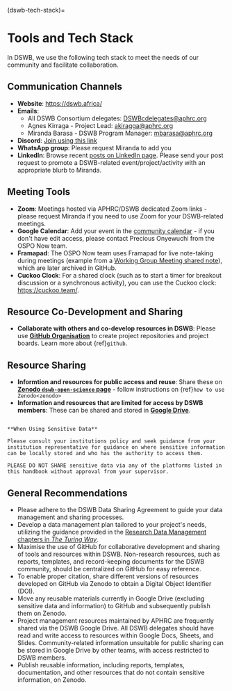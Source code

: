 (dswb-tech-stack)=
# Tools and Tech Stack

In DSWB, we use the following tech stack to meet the needs of our community and facilitate collaboration. 

## Communication Channels

- **Website**: https://dswb.africa/
- **Emails**:
  - All DSWB Consortium delegates: DSWBcdelegates@aphrc.org
  - Agnes Kirraga - Project Lead: akiragga@aphrc.org
  - Miranda Barasa - DSWB Program Manager: mbarasa@aphrc.org
- **Discord**: [Join using this link](https://discord.gg/UY8cHBEKMr)
- **WhatsApp group**: Please request Miranda to add you
- **LinkedIn**: Browse recent [posts on LinkedIn page](https://www.linkedin.com/showcase/data-science-without-borders/). Please send your post request to promote a DSWB-related event/project/activity with an appropriate blurb to Miranda.

## Meeting Tools

- **Zoom**: Meetings hosted via APHRC/DSWB dedicated Zoom links - please request Miranda if you need to use Zoom for your DSWB-related meetings.
- **Google Calendar**: Add your event in the [community calendar](https://bit.ly/dswb-community-calendar) - if you don't have edit access, please contact Precious Onyewuchi from the OSPO Now team.
- **Framapad**: The OSPO Now team uses Framapad for live note-taking during meetings (example from a [Working Group Meeting shared note](https://annuel2.framapad.org/p/dswb-open-science-capacity-wg)), which are later archived in GitHub.
- **Cuckoo Clock**: For a shared clock (such as to start a timer for breakout discussion or a synchronous activity), you can use the Cuckoo clock: https://cuckoo.team/.

## Resource Co-Development and Sharing

- **Collaborate with others and co-develop resources in DSWB**: Please use [**GitHub Organisation**](https://github.com/aphrc-dswb) to create project repositories and project boards. Learn more about {ref}`github`.

## Resource Sharing

- **Informtion and resources for public access and reuse**: Share these on [**Zenodo `dswb-open-science` page**](https://zenodo.org/communities/dswb-open-science/) - follow instructions on {ref}`how to use Zenodo<zenodo>`
- **Information and resources that are limited for access by DSWB members**: These can be shared and stored in [**Google Drive**](https://drive.google.com/drive/folders/1Jpkl7EdgH5brpXIgmg6Fdtn7Jlf-OTx0?usp=sharing).

```{warning}

**When Using Sensitive Data**

Please consult your institutions policy and seek guidance from your institution representative for guidance on where sensitive information can be locally stored and who has the authority to access them. 

PLEASE DO NOT SHARE sensitive data via any of the platforms listed in this handbook without approval from your supervisor.
```

## General Recommendations

- Please adhere to the DSWB Data Sharing Agreement to guide your data management and sharing processes.
- Develop a data management plan tailored to your project's needs, utilizing the guidance provided in the [Research Data Management chapters in *The Turing Way*](https://book.the-turing-way.org/reproducible-research/rdm).
- Maximise the use of GitHub for collaborative development and sharing of tools and resources within DSWB. Non-research resources, such as reports, templates, and record-keeping documents for the DSWB community, should be centralized on GitHub for easy reference.
- To enable proper citation, share different versions of resources developed on GitHub via Zenodo to obtain a Digital Object Identifier (DOI).
- Move any reusable materials currently in Google Drive (excluding sensitive data and information) to GitHub and subsequently publish them on Zenodo.
- Project management resources maintained by APHRC are frequently shared via the DSWB Google Drive. All DSWB delegates should have read and write access to resources within Google Docs, Sheets, and Slides. Community-related information unsuitable for public sharing can be stored in Google Drive by other teams, with access restricted to DSWB members.
- Publish reusable information, including reports, templates, documentation, and other resources that do not contain sensitive information, on Zenodo.
